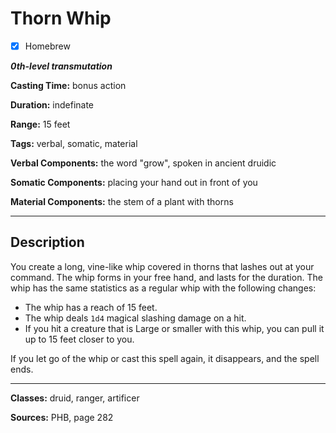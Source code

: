 # Thorn Whip

- [x] Homebrew

***0th-level transmutation***

**Casting Time:** bonus action

**Duration:** indefinate

**Range:** 15 feet

**Tags:** verbal, somatic, material

**Verbal Components:** the word "grow", spoken in ancient druidic

**Somatic Components:** placing your hand out in front of you

**Material Components:** the stem of a plant with thorns

---

## Description
You create a long, vine-like whip covered in thorns that lashes out at your command. The whip forms in your free hand, and lasts for the duration. The whip has the same statistics as a regular whip with the following changes:
- The whip has a reach of 15 feet.
- The whip deals `1d4` magical slashing damage on a hit.
- If you hit a creature that is Large or smaller with this whip, you can pull it up to 15 feet closer to you.

If you let go of the whip or cast this spell again, it disappears, and the spell ends.

---

**Classes:** druid, ranger, artificer

**Sources:** PHB, page 282
